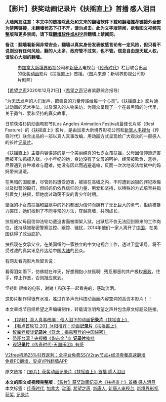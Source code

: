  <h2>【影片】获奖动画记录片《扶摇直上》首播 感人泪目</h2> <p class="notice"><b>大陆网友注意：本文中的链接除此处和文末的<a href="https://github.com/bannedbook/fanqiang" >翻墙</a>软件下载和<a href="https://github.com/killgcd/justmysocks/blob/master/README.md">翻墙推荐</a>链接外全部为禁网链接，未翻墙状态下打不开，请勿点击。此为文字版禁闻，欲看图文视频完整版和更多禁闻，请下载<a href="https://github.com/bannedbook/fanqiang">翻墙软件或APP</a>后翻墙上禁闻网。</p><p>备注：翻墙看新闻非常安全，翻墙以真实身份发表敏感言论有一定风险，但只看不说则没有任何风险，翻的人太多，政府管不过来，也不管。信息自由是天赋人权，请放心大胆的翻墙。</b></p>  <div class="entry"> <figure><figcaption>由<a href="https://www.bannedbook.org/bnews/tag/%e5%8a%a0%e6%8b%bf%e5%a4%a7/" class="st_tag internal_tag" rel="tag" title="标签 加拿大 下的日志">加拿大</a><a href="https://www.bannedbook.org/bnews/tag/%E6%96%B0%E5%A2%83%E7%95%8C%E5%BD%B1%E8%A7%86/" class="st_tag internal_tag" rel="tag" title="标签 新境界影视 下的日志">新境界影视</a>公司和<a href="https://www.bannedbook.org/bnews/tag/%e6%96%b0%e5%94%90%e4%ba%ba/" class="st_tag internal_tag" rel="tag" title="标签 新唐人 下的日志">新唐人</a>电视台《<a href="https://www.bannedbook.org/bnews/tag/%e4%bc%a0%e5%a5%87%e6%97%b6%e4%bb%a3/" class="st_tag internal_tag" rel="tag" title="标签 传奇时代 下的日志">传奇时代</a>》栏目联合出品的<a href="https://www.bannedbook.org/bnews/tag/%E8%8E%B7%E5%A5%96/" class="st_tag internal_tag" rel="tag" title="标签 获奖 下的日志">获奖</a><a href="https://www.bannedbook.org/bnews/tag/%E5%8A%A8%E7%94%BB/" class="st_tag internal_tag" rel="tag" title="标签 动画 下的日志">动画</a>影片《扶摇直上》首播。（图片来源：新境界影视公司影片剧照）</figcaption></figure> <p>【<span class='wp_keywordlink_affiliate'><a href="https://www.soundofhope.org" title="希望之声" target="_blank">希望之声</a></span>2020年12月21日】（<a href="https://www.bannedbook.org/bnews/tag/%e5%b8%8c%e6%9c%9b%e4%b9%8b%e5%a3%b0/" class="st_tag internal_tag" rel="tag" title="标签 希望之声 下的日志">希望之声</a>记者紫静综合报导）</p> <p>“为无法发声的人们发声，把善良的力量传递给每一个心灵”。《扶摇直上》影片通过动画的艺术手法，以及深入的人物采访，为观众呈现了一个在最黑暗的时代里，关于勇气、爱和坚持的真实故事。</p> <p>日前获洛杉矶动画电影节(Los Angeles Animation Festival)最佳长片奖（Best Feature）的《扶摇直上》影片，是由加拿大新境界影视公司和<span class='wp_keywordlink_affiliate'><a href="https://www.ntdtv.com/" title="新唐人电视台" target="_blank">新唐人电视台</a></span>《传奇时代》联合出品的一部以真人真事改编，用动画方式呈现给广大观众的一部感人的长片<a href="https://www.bannedbook.org/bnews/tag/%e8%ae%b0%e5%bd%95%e7%89%87/" class="st_tag internal_tag" rel="tag" title="标签 记录片 下的日志">记录片</a>。</p>  <p></p> <p>《扶摇直上》主要内容讲述的是一个美丽纯真的七岁女孩扶摇，父母因信仰遭迫害而被非法抓捕入狱。小小年纪的她，身边没有了父母的呵护，经常被欺负、羞辱，尽管遇到各种艰难与磨难，她没有因此而逃避退缩，反而一次次地设法给狱中的妈妈带来温暖。</p> <p>在黑暗的国度里，尽管妈妈遭受迫害，被锁在高墙之内，不时遭到凶狠的罪犯欺侮以及狱警的殴打，但妈妈仍依靠信仰的力量，用爱和坚持，以特殊的方式培育并指引着女儿扶摇，帮她度过动荡不安的青少年时期。</p>  <p>坚强的小女孩扶摇和监狱中的妈妈都因为信仰而拥有了无比巨大的勇气，拒绝被暴力碾压，她们找到了不同寻常的方法，穿越高墙，共同成长。</p> <p>扶摇的父母因信仰法轮功遭迫害而被绑架入狱，出狱后不仅无法回到原来的工作岗位，还持续被秘密警察监控、跟踪、骚扰，2014年他们一家人离开了<span class='wp_keywordlink_affiliate'><a href="https://www.bannedbook.org/" title="中国" target="_blank">中国</a></span>，在美国获得了政治庇护。</p> <p>扶摇现在女承父业，在美国纽约一家独立的中文电视台工作，透过卫星讯号，将不受过滤的真实讯息传达给中国<span class='wp_keywordlink_affiliate'><a href="https://www.bannedbook.org/" title="大陆" target="_blank">大陆</a></span>的民众。</p>  <p>有网友看完影片后留言说：</p> <p>看得泪如雨下，仿佛就在昨天，好想拥抱小扶摇啊!  残忍邪恶的共产极权<span class='wp_keywordlink'><a href="https://www.bannedbook.org/forum11/topic276.html" title="禁片：评中国共产党的暴政" target="_blank">暴政</a></span>，住手，停止作恶，否则报应就到。</p> <p>坚持!!! 很棒的电影，谢谢！和孩子一起看完的，感动流泪。</p>  <p>这影片制作得很有水准，胜过许多声光科技动画而内容空洞的高资本影片！！</p> <p>本文章或节目经希望之声编辑制作，转载请注明希望之声并包含原文标题及链接。</p> <ul class='op-related-articles' title='相关阅读'> <li><a href='https://www.bannedbook.org/bnews/comments/20201221/1452145.html' target='_blank'>【视频】真人真事改编：催人泪下的动画<b>记录片</b>《扶摇直上》</a></li> <li><a href='https://www.bannedbook.org/bnews/comments/20201221/1451903.html' target='_blank'>【看点首映12.20】沐阳推荐！动画<b>记录片</b>《扶摇直上》</a></li> <li><a href='https://www.bannedbook.org/bnews/cnnews/20200908/1392660.html' target='_blank'>智库老板谈<b>记录片</b>《驾龙：揭露拜登的中国祕密》</a></li> <li><a href='https://www.bannedbook.org/bnews/cbnews/20200530/1336877.html' target='_blank'>恐吓台湾？央视播《炮击金门》<b>记录片</b>挨批</a></li> <li><a href='https://www.bannedbook.org/bnews/wenxue/20190930/1199655.html' target='_blank'>观<b>记录片</b>《传奇时代-天国乐团》有感</a></li> </ul> <p class="texttj"> <a href="https://github.com/bannedbook/fanqiang/wiki/V2ray%E6%9C%BA%E5%9C%BA" target="_blank">V2free机场25%引荐返利：全平台免费SS/V2ray节点+经济套餐高速翻墙</a><br/> <a href="https://github.com/bannedbook/fanqiang/wiki/%E7%A6%81%E9%97%BB%E7%BD%91%E5%AE%89%E5%8D%93%E7%BF%BB%E5%A2%99%E6%96%B0%E9%97%BBAPP" target="_blank">免费PC翻墙、安卓VPN翻墙APP</a></p><p>原文链接：<a class="src_link"  href="https://www.soundofhope.org/post/455914" target="_blank">【影片】获奖动画记录片《扶摇直上》首播 感人泪目</a></p><a name='sharetosocial'></a>       <div><b>本文的图文或视频完整版</b>：<a href='https://www.bannedbook.org/bnews/comments/20201222/1452524.html'>【影片】获奖动画记录片《扶摇直上》首播 感人泪目</a></div>  </div><!--END ENTRY--> <div class="postfooter"> <div>本文标签：<a href="https://www.bannedbook.org/bnews/tag/%e4%bc%a0%e5%a5%87%e6%97%b6%e4%bb%a3/" rel="tag">传奇时代</a>, <a href="https://www.bannedbook.org/bnews/tag/%e5%8a%a0%e6%8b%bf%e5%a4%a7/" rel="tag">加拿大</a>, <a href="https://www.bannedbook.org/bnews/tag/%E5%8A%A8%E7%94%BB/" rel="tag">动画</a>, <a href="https://www.bannedbook.org/bnews/tag/%e5%b8%8c%e6%9c%9b%e4%b9%8b%e5%a3%b0/" rel="tag">希望之声</a>, <a href="https://www.bannedbook.org/bnews/tag/%e6%96%b0%e5%94%90%e4%ba%ba/" rel="tag">新唐人</a>, <a href="https://www.bannedbook.org/bnews/tag/%e6%96%b0%e5%94%90%e4%ba%ba%e7%94%b5%e8%a7%86%e5%8f%b0/" rel="tag">新唐人电视台</a>, <a href="https://www.bannedbook.org/bnews/tag/%E6%96%B0%E5%A2%83%E7%95%8C%E5%BD%B1%E8%A7%86/" rel="tag">新境界影视</a>, <a href="https://www.bannedbook.org/bnews/tag/%E8%8E%B7%E5%A5%96/" rel="tag">获奖</a>, <a href="https://www.bannedbook.org/bnews/tag/%e8%ae%b0%e5%bd%95%e7%89%87/" rel="tag">记录片</a></div>  </div><!--END POSTFOOTER--> 